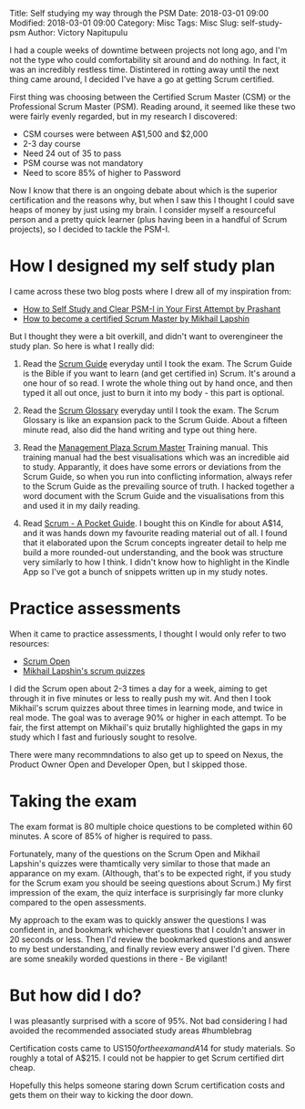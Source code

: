 Title: Self studying my way through the PSM
Date: 2018-03-01 09:00
Modified: 2018-03-01 09:00
Category: Misc
Tags: Misc
Slug: self-study-psm
Author: Victory Napitupulu

I had a couple weeks of downtime between projects not long ago, and I'm not the type who could comfortability sit around and do nothing. In fact, it was an incredibly restless time. Distintered in rotting away until the next thing came around, I decided I've have a go at getting Scrum certified.

First thing was choosing between the Certified Scrum Master (CSM) or the Professional Scrum Master (PSM). Reading around, it seemed like these two were fairly evenly regarded, but in my research I discovered:

* CSM courses were between A$1,500 and $2,000
 * 2-3 day course
 * Need 24 out of 35 to pass
* PSM course was not mandatory
 * Need to score 85% of higher to Password

Now I know that there is an ongoing debate about which is the superior certification and the reasons why, but when I saw this I thought I could save heaps of money by just using my brain. I consider myself a resourceful person and a pretty quick learner (plus having been in a handful of Scrum projects), so I decided to tackle the PSM-I.

# How I designed my self study plan #
I came across these two blog posts where I drew all of my inspiration from:

* [How to Self Study and Clear PSM-I in Your First Attempt by Prashant](//guide2mobiletesting.blogspot.com.au/2017/07/how-to-self-study-and-clear-psm-i-in.html)
* [How to become a certified Scrum Master by Mikhail Lapshin](//mlapshin.com/index.php/2015/09/08/psm-exam/)

But I thought they were a bit overkill, and didn't want to overengineer the study plan. So here is what I really did:

1. Read the [Scrum Guide](//www.scrumguides.org/scrum-guide.html) everyday until I took the exam. The Scrum Guide is the Bible if you want to learn (and get certified in) Scrum. It's around a one hour of so read. I wrote the whole thing out by hand once, and then typed it all out once, just to burn it into my body - this part is optional.

2. Read the [Scrum Glossary](//www.scrum.org/resources/scrum-glossary) everyday until I took the exam. The Scrum Glossary is like an expansion pack to the Scrum Guide. About a fifteen minute read, also did the hand writing and type out thing here.

3. Read the [Management Plaza Scrum Master](//mplaza.pm/product/scrum-master-training-manual/) Training manual. This training manual had the best visualisations which was an incredible aid to study. Apparantly, it does have some errors or deviations from the Scrum Guide, so when you run into conflicting information, always refer to the Scrum Guide as the prevailing source of truth. I hacked together a word document with the Scrum Guide and the visualisations from this and used it in my daily reading.

4. Read [Scrum - A Pocket Guide](//www.amazon.com.au/Scrum-Pocket-Companion-Practice-Publishing/dp/9087537204). I bought this on Kindle for about A$14, and it was hands down my favourite reading material out of all. I found that it elaborated upon the Scrum concepts ingreater detail to help me build a more rounded-out understanding, and the book was structure very similarly to how I think. I didn't know how to highlight in the Kindle App so I've got a bunch of snippets written up in my study notes.

# Practice assessments #
When it came to practice assessments, I thought I would only refer to two resources:

* [Scrum Open](//www.scrum.org/open-assessments/scrum-open)
* [Mikhail Lapshin's scrum quizzes](//mlapshin.com/index.php/scrum-quizzes/)

I did the Scrum open about 2-3 times a day for a week, aiming to get through it in five minutes or less to really push my wit. And then I took Mikhail's scrum quizzes about three times in learning mode, and twice in real mode. The goal was to average 90% or higher in each attempt. To be fair, the first attempt on Mikhail's quiz brutally highlighted the gaps in my study which I fast and furiously sought to resolve.

There were many recommndations to also get up to speed on Nexus, the Product Owner Open and Developer Open, but I skipped those.

# Taking the exam #
The exam format is 80 multiple choice questions to be completed within 60 minutes. A score of 85% of higher is required to pass.

Fortunately, many of the questions on the Scrum Open and Mikhail Lapshin's quizzes were thamtically very similar to those that made an apparance on my exam. (Although, that's to be expected right, if you study for the Scrum exam you should be seeing questions about Scrum.) My first impression of the exam, the quiz interface is surprisingly far more clunky compared to the open assessments.

My approach to the exam was to quickly answer the questions I was confident in, and bookmark whichever questions that I couldn't answer in 20 seconds or less. Then I'd review the bookmarked questions and answer to my best understanding, and finally review every answer I'd given. There are some sneakily worded questions in there - Be vigilant!

# But how did I do? #
I was pleasantly surprised with a score of 95%. Not bad considering I had avoided the recommended associated study areas #humblebrag

Certification costs came to US$150 for the exam and A$14 for study materials. So roughly a total of A$215. I could not be happier to get Scrum certified dirt cheap.

Hopefully this helps someone staring down Scrum certification costs and gets them on their way to kicking the door down.
